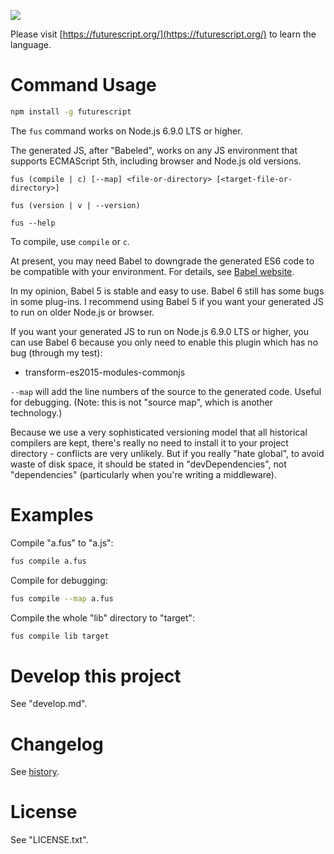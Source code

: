 [![](https://futurescript.org/readme-splash.png)](https://futurescript.org/)

Please visit [https://futurescript.org/](https://futurescript.org/) to learn the language.

Command Usage
=============

```bash
npm install -g futurescript
```

The `fus` command works on Node.js 6.9.0 LTS or higher.

The generated JS, after "Babeled", works on any JS environment that supports ECMAScript 5th, including browser and Node.js old versions.

```
fus (compile | c) [--map] <file-or-directory> [<target-file-or-directory>]

fus (version | v | --version)

fus --help
```

To compile, use `compile` or `c`.

At present, you may need Babel to downgrade the generated ES6 code to be compatible with your environment. For details, see [Babel website](https://babeljs.io/).

In my opinion, Babel 5 is stable and easy to use. Babel 6 still has some bugs in some plug-ins. I recommend using Babel 5 if you want your generated JS to run on older Node.js or browser.

If you want your generated JS to run on Node.js 6.9.0 LTS or higher, you can use Babel 6 because you only need to enable this plugin which has no bug (through my test):

- transform-es2015-modules-commonjs

`--map` will add the line numbers of the source to the generated code. Useful for debugging. (Note: this is not "source map", which is another technology.)

Because we use a very sophisticated versioning model that all historical compilers are kept, there's really no need to install it to your project directory - conflicts are very unlikely. But if you really "hate global", to avoid waste of disk space, it should be stated in "devDependencies", not "dependencies" (particularly when you're writing a middleware).

Examples
========

Compile "a.fus" to "a.js":

```bash
fus compile a.fus
```

Compile for debugging:

```bash
fus compile --map a.fus
```

Compile the whole "lib" directory to "target":

```bash
fus compile lib target
```

Develop this project
====================

See "develop.md".

Changelog
=========

See [history](https://futurescript.org/).

License
=======

See "LICENSE.txt".
